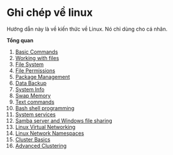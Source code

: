 # Ghi chép về linux

Hướng dẫn này là về kiến ​​thức về Linux. Nó chỉ dùng cho cá nhân.

**Tổng quan**

1. [Basic Commands](https://github.com/hoanghaivnn/meditech-ghichep-linux/blob/master/content/basic_command.md)
2. [Working with files](https://github.com/hoanghaivnn/meditech-ghichep-linux/blob/master/content/working_with_files.md)
3. [File System](https://github.com/hoanghaivnn/meditech-ghichep-linux/blob/master/content/filesytem.md)
4. [File Permissions](https://github.com/hoanghaivnn/meditech-ghichep-linux/blob/master/content/file_permissions.md)
5. [Package Management](https://github.com/hoanghaivnn/meditech-ghichep-linux/blob/master/content/package_management.md)
6. [Data Backup](https://github.com/hoanghaivnn/meditech-ghichep-linux/blob/master/content/data_backup.md)
7. [System Info](https://github.com/hoanghaivnn/meditech-ghichep-linux/blob/master/content/system_info.md)
8. [Swap Memory](https://github.com/hoanghaivnn/meditech-ghichep-linux/blob/master/content/swap_memory.md)
9. [Text commands](https://github.com/thaonguyenvan/meditech-ghichep-linux/blob/master/content/text_commands.md)
10. [Bash shell programming](https://github.com/thaonguyenvan/meditech-ghichep-linux/blob/master/content/bash_shell.md)
11. [System services](https://github.com/thaonguyenvan/meditech-ghichep-linux/blob/master/content/System_services.md)
12. [Samba server and Windows file sharing](https://github.com/thaonguyenvan/meditech-ghichep-linux/blob/master/content/samba_server.md)
13. [Linux Virtual Networking](https://github.com/thaonguyenvan/meditech-ghichep-linux/blob/master/content/virtual_networking.md)
14. [Linux Network Namespaces](https://github.com/thaonguyenvan/meditech-ghichep-linux/blob/master/content/network_namespaces.md)
15. [Cluster Basics](https://github.com/thaonguyenvan/meditech-ghichep-linux/blob/master/content/cluster_basics.md)
16. [Advanced Clustering](https://github.com/thaonguyenvan/meditech-ghichep-linux/blob/master/content/advanced_clustering.md)